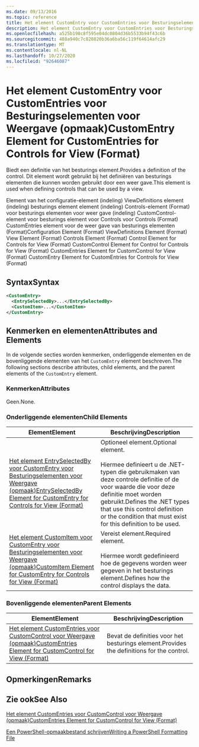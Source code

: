 ```yaml
---
ms.date: 09/13/2016
ms.topic: reference
title: Het element CustomEntry voor CustomEntries voor Besturingselementen voor Weergave (opmaak)
description: Het element CustomEntry voor CustomEntries voor Besturingselementen voor Weergave (opmaak)
ms.openlocfilehash: a525b198c8f595e04dc0804d36b5533b94f43c6b
ms.sourcegitcommit: 488a940c7c828820b36a6ba56c119f64614afc29
ms.translationtype: MT
ms.contentlocale: nl-NL
ms.lasthandoff: 10/27/2020
ms.locfileid: "92646087"
---
```

# <a name="customentry-element-for-customentries-for-controls-for-view-format"></a><span data-ttu-id="81aaa-103">Het element CustomEntry voor CustomEntries voor Besturingselementen voor Weergave (opmaak)</span><span class="sxs-lookup"><span data-stu-id="81aaa-103">CustomEntry Element for CustomEntries for Controls for View (Format)</span></span>

<span data-ttu-id="81aaa-104">Biedt een definitie van het besturings element.</span><span class="sxs-lookup"><span data-stu-id="81aaa-104">Provides a definition of the control.</span></span> <span data-ttu-id="81aaa-105">Dit element wordt gebruikt bij het definiëren van besturings elementen die kunnen worden gebruikt door een weer gave.</span><span class="sxs-lookup"><span data-stu-id="81aaa-105">This element is used when defining controls that can be used by a view.</span></span>

<span data-ttu-id="81aaa-106">Element van het configuratie-element (indeling) ViewDefinitions element (indeling) besturings element element (indeling) Controls-element (Format) voor besturings elementen voor weer gave (indeling) CustomControl-element voor besturings element voor Controls voor Controls (Format) CustomEntries element voor de weer gave van besturings elementen (Format)</span><span class="sxs-lookup"><span data-stu-id="81aaa-106">Configuration Element (Format) ViewDefinitions Element (Format) View Element (Format) Controls Element (Format) Control Element for Controls for View (Format) CustomControl Element for Control for Controls for View (Format) CustomEntries Element for CustomControl for View (Format) CustomEntry Element for CustomEntries for Controls for View (Format)</span></span>

## <a name="syntax"></a><span data-ttu-id="81aaa-107">Syntax</span><span class="sxs-lookup"><span data-stu-id="81aaa-107">Syntax</span></span>

```xml
<CustomEntry>
  <EntrySelectedBy>...</EntrySelectedBy>
  <CustomItem>...</CustomItem>
</CustomEntry>
```

## <a name="attributes-and-elements"></a><span data-ttu-id="81aaa-108">Kenmerken en elementen</span><span class="sxs-lookup"><span data-stu-id="81aaa-108">Attributes and Elements</span></span>

<span data-ttu-id="81aaa-109">In de volgende secties worden kenmerken, onderliggende elementen en de bovenliggende elementen van het `CustomEntry` element beschreven.</span><span class="sxs-lookup"><span data-stu-id="81aaa-109">The following sections describe attributes, child elements, and the parent elements of the `CustomEntry` element.</span></span>

### <a name="attributes"></a><span data-ttu-id="81aaa-110">Kenmerken</span><span class="sxs-lookup"><span data-stu-id="81aaa-110">Attributes</span></span>

<span data-ttu-id="81aaa-111">Geen.</span><span class="sxs-lookup"><span data-stu-id="81aaa-111">None.</span></span>

### <a name="child-elements"></a><span data-ttu-id="81aaa-112">Onderliggende elementen</span><span class="sxs-lookup"><span data-stu-id="81aaa-112">Child Elements</span></span>

|<span data-ttu-id="81aaa-113">Element</span><span class="sxs-lookup"><span data-stu-id="81aaa-113">Element</span></span>|<span data-ttu-id="81aaa-114">Beschrijving</span><span class="sxs-lookup"><span data-stu-id="81aaa-114">Description</span></span>|
|-------------|-----------------|
|[<span data-ttu-id="81aaa-115">Het element EntrySelectedBy voor CustomEntry voor Besturingselementen voor Weergave (opmaak)</span><span class="sxs-lookup"><span data-stu-id="81aaa-115">EntrySelectedBy Element for CustomEntry for Controls for View (Format)</span></span>](./entryselectedby-element-for-customentry-for-controls-for-view-format.md)|<span data-ttu-id="81aaa-116">Optioneel element.</span><span class="sxs-lookup"><span data-stu-id="81aaa-116">Optional element.</span></span><br /><br /> <span data-ttu-id="81aaa-117">Hiermee definieert u de .NET-typen die gebruikmaken van deze controle definitie of de voor waarde die voor deze definitie moet worden gebruikt.</span><span class="sxs-lookup"><span data-stu-id="81aaa-117">Defines the .NET types that use this control definition or the condition that must exist for this definition to be used.</span></span>|
|[<span data-ttu-id="81aaa-118">Het element CustomItem voor CustomEntry voor Besturingselementen voor Weergave (opmaak)</span><span class="sxs-lookup"><span data-stu-id="81aaa-118">CustomItem Element for CustomEntry for Controls for View (Format)</span></span>](./customitem-element-for-customentry-for-controls-for-view-format.md)|<span data-ttu-id="81aaa-119">Vereist element.</span><span class="sxs-lookup"><span data-stu-id="81aaa-119">Required element.</span></span><br /><br /> <span data-ttu-id="81aaa-120">Hiermee wordt gedefinieerd hoe de gegevens worden weer gegeven in het besturings element.</span><span class="sxs-lookup"><span data-stu-id="81aaa-120">Defines how the control displays the data.</span></span>|

### <a name="parent-elements"></a><span data-ttu-id="81aaa-121">Bovenliggende elementen</span><span class="sxs-lookup"><span data-stu-id="81aaa-121">Parent Elements</span></span>

|<span data-ttu-id="81aaa-122">Element</span><span class="sxs-lookup"><span data-stu-id="81aaa-122">Element</span></span>|<span data-ttu-id="81aaa-123">Beschrijving</span><span class="sxs-lookup"><span data-stu-id="81aaa-123">Description</span></span>|
|-------------|-----------------|
|[<span data-ttu-id="81aaa-124">Het element CustomEntries voor CustomControl voor Weergave (opmaak)</span><span class="sxs-lookup"><span data-stu-id="81aaa-124">CustomEntries Element for CustomControl for View (Format)</span></span>](./customentries-element-for-customcontrol-for-view-format.md)|<span data-ttu-id="81aaa-125">Bevat de definities voor het besturings element.</span><span class="sxs-lookup"><span data-stu-id="81aaa-125">Provides the definitions for the control.</span></span>|

## <a name="remarks"></a><span data-ttu-id="81aaa-126">Opmerkingen</span><span class="sxs-lookup"><span data-stu-id="81aaa-126">Remarks</span></span>

## <a name="see-also"></a><span data-ttu-id="81aaa-127">Zie ook</span><span class="sxs-lookup"><span data-stu-id="81aaa-127">See Also</span></span>

[<span data-ttu-id="81aaa-128">Het element CustomEntries voor CustomControl voor Weergave (opmaak)</span><span class="sxs-lookup"><span data-stu-id="81aaa-128">CustomEntries Element for CustomControl for View (Format)</span></span>](./customentries-element-for-customcontrol-for-view-format.md)

[<span data-ttu-id="81aaa-129">Een PowerShell-opmaakbestand schrijven</span><span class="sxs-lookup"><span data-stu-id="81aaa-129">Writing a PowerShell Formatting File</span></span>](./writing-a-powershell-formatting-file.md)
